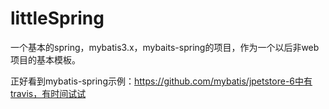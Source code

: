 # littleSpring
一个基本的spring，mybatis3.x，mybaits-spring的项目，作为一个以后非web项目的基本模板。

正好看到mybatis-spring示例：https://github.com/mybatis/jpetstore-6中有travis，有时间试试
